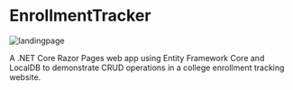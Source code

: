 # EnrollmentTracker

![landingpage](https://i.imgur.com/jfChgjx.png)

A .NET Core Razor Pages web app using Entity Framework Core and LocalDB to demonstrate CRUD operations in a college enrollment tracking website.  
